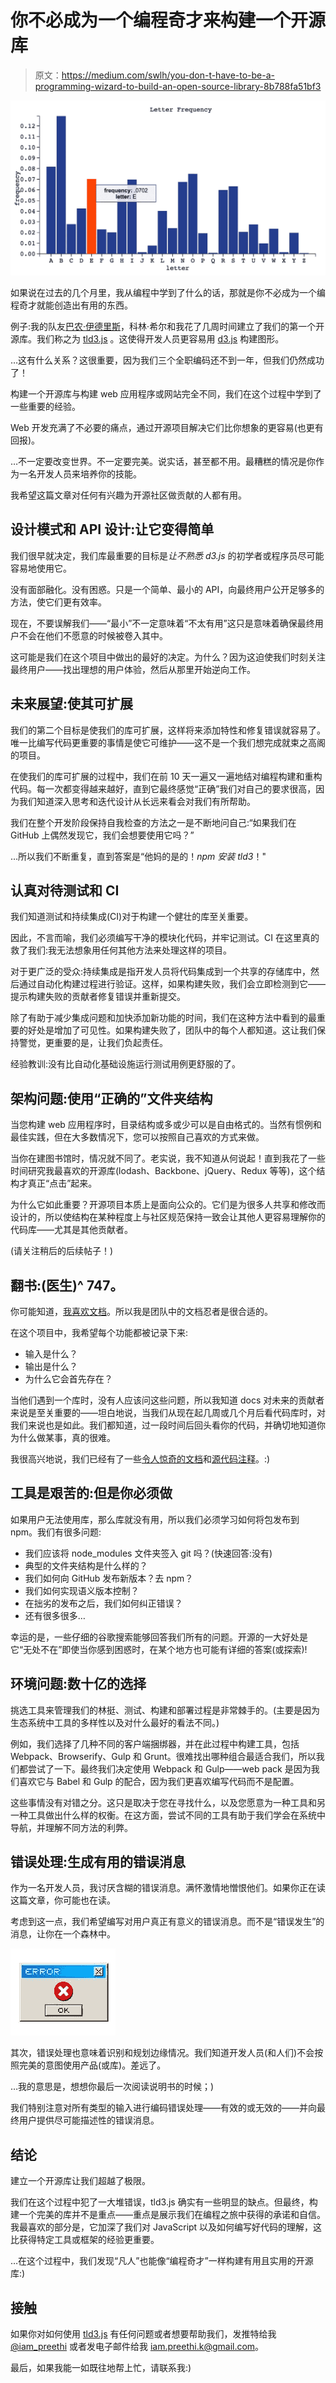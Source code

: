 # 你不必成为一个编程奇才来构建一个开源库

> 原文：<https://medium.com/swlh/you-don-t-have-to-be-a-programming-wizard-to-build-an-open-source-library-8b788fa51bf3>

![](img/9f1d2cb0bb19b959d061d82a78296e3d.png)

如果说在过去的几个月里，我从编程中学到了什么的话，那就是你不必成为一个编程奇才就能创造出有用的东西。

例子:我的队友[巴农·伊德里斯](https://twitter.com/banunatina?ref_src=twsrc%5Egoogle%7Ctwcamp%5Eserp%7Ctwgr%5Eauthor)，科林·希尔和我花了几周时间建立了我们的第一个开源库。我们称之为 [tld3.js](https://iam-peekay.gitbooks.io/tld3/content/index.html) 。这使得开发人员更容易用 [d3.js](http://d3js.org/) 构建图形。

…这有什么关系？这很重要，因为我们三个全职编码还不到一年，但我们仍然成功了！

构建一个开源库与构建 web 应用程序或网站完全不同，我们在这个过程中学到了一些重要的经验。

Web 开发充满了不必要的痛点，通过开源项目解决它们比你想象的更容易(也更有回报)。

…不一定要改变世界。不一定要完美。说实话，甚至都不用。最糟糕的情况是你作为一名开发人员来培养你的技能。

我希望这篇文章对任何有兴趣为开源社区做贡献的人都有用。

## 设计模式和 API 设计:让它变得简单

我们很早就决定，我们库最重要的目标是*让不熟悉 d3.js* 的初学者或程序员尽可能容易地使用它。

没有面部融化。没有困惑。只是一个简单、最小的 API，向最终用户公开足够多的方法，使它们更有效率。

现在，不要误解我们——“最小”不一定意味着“不太有用”这只是意味着确保最终用户不会在他们不愿意的时候被卷入其中。

这可能是我们在这个项目中做出的最好的决定。为什么？因为这迫使我们时刻关注最终用户——找出理想的用户体验，然后从那里开始逆向工作。

## 未来展望:使其可扩展

我们的第二个目标是使我们的库可扩展，这样将来添加特性和修复错误就容易了。唯一比编写代码更重要的事情是使它可维护——这不是一个我们想完成就束之高阁的项目。

在使我们的库可扩展的过程中，我们在前 10 天一遍又一遍地结对编程构建和重构代码。每一次都变得越来越好，直到它最终感觉“正确”我们对自己的要求很高，因为我们知道深入思考和迭代设计从长远来看会对我们有所帮助。

我们在整个开发阶段保持自我检查的方法之一是不断地问自己:“如果我们在 GitHub 上偶然发现它，我们会想要使用它吗？”

…所以我们不断重复，直到答案是“他妈的是的！*npm 安装 tld3*！"

## 认真对待测试和 CI

我们知道测试和持续集成(CI)对于构建一个健壮的库至关重要。

因此，不言而喻，我们必须编写干净的模块化代码，并牢记测试。CI 在这里真的救了我们:我无法想象用任何其他方法来处理这样的项目。

对于更广泛的受众:持续集成是指开发人员将代码集成到一个共享的存储库中，然后通过自动化构建过程进行验证。这样，如果构建失败，我们会立即检测到它——提示构建失败的贡献者修复错误并重新提交。

除了有助于减少集成问题和加快添加新功能的时间，我们在这种方法中看到的最重要的好处是增加了可见性。如果构建失败了，团队中的每个人都知道。这让我们保持警觉，更重要的是，让我们负起责任。

经验教训:没有比自动化基础设施运行测试用例更舒服的了。

## 架构问题:使用“正确的”文件夹结构

当您构建 web 应用程序时，目录结构或多或少可以是自由格式的。当然有惯例和最佳实践，但在大多数情况下，您可以按照自己喜欢的方式来做。

当你在建图书馆时，情况就不同了。老实说，我不知道从何说起！直到我花了一些时间研究我最喜欢的开源库(lodash、Backbone、jQuery、Redux 等等)，这个结构才真正“点击”起来。

为什么它如此重要？开源项目本质上是面向公众的。它们是为很多人共享和修改而设计的，所以使结构在某种程度上与社区规范保持一致会让其他人更容易理解你的代码库——尤其是其他贡献者。

(请关注稍后的后续帖子！)

## 翻书:(医生)^ 747。

你可能知道，[我喜欢文档](/@preethikasireddy/documentation-is-scary-for-newcomers-7599294a96b9#.rfjeh9452)。所以我是团队中的文档忍者是很合适的。

在这个项目中，我希望每个功能都被记录下来:

*   输入是什么？
*   输出是什么？
*   为什么它会首先存在？

当他们遇到一个库时，没有人应该问这些问题，所以我知道 docs 对未来的贡献者来说是至关重要的——坦白地说，当我们从现在起几周或几个月后看代码库时，对我们来说也是如此。我们都知道，过一段时间后回头看你的代码，并确切地知道你为什么做某事，真的很难。

我很高兴地说，我们已经有了一些[令人惊奇的文档](https://iam-peekay.gitbooks.io/tld3/content/index.html)和[源代码注释](http://iam-peekay.github.io/tld3/)。:)

## 工具是艰苦的:但是你必须做

如果用户无法使用库，那么库就没有用，所以我们必须学习如何将包发布到 npm。我们有很多问题:

*   我们应该将 node_modules 文件夹签入 git 吗？(快速回答:没有)
*   典型的文件夹结构是什么样的？
*   我们如何向 GitHub 发布新版本？去 npm？
*   我们如何实现语义版本控制？
*   在拙劣的发布之后，我们如何纠正错误？
*   还有很多很多…

幸运的是，一些仔细的谷歌搜索能够回答我们所有的问题。开源的一大好处是它“无处不在”即使当你感到困惑时，在某个地方也可能有详细的答案(或探索)!

## 环境问题:数十亿的选择

挑选工具来管理我们的林挺、测试、构建和部署过程是非常棘手的。(主要是因为生态系统中工具的多样性以及对什么最好的看法不同。)

例如，我们选择了几种不同的客户端捆绑器，并在此过程中构建工具，包括 Webpack、Browserify、Gulp 和 Grunt。很难找出哪种组合最适合我们，所以我们都尝试了一下。最终我们决定使用 Webpack 和 Gulp——web pack 是因为我们喜欢它与 Babel 和 Gulp 的配合，因为我们更喜欢编写代码而不是配置。

这些事情没有对错之分。这只是取决于您在寻找什么，以及您愿意为一种工具和另一种工具做出什么样的权衡。在这方面，尝试不同的工具有助于我们学会在系统中导航，并理解不同方法的利弊。

## 错误处理:生成有用的错误消息

作为一名开发人员，我讨厌含糊的错误消息。满怀激情地憎恨他们。如果你正在读这篇文章，你可能也在读。

考虑到这一点，我们希望编写对用户真正有意义的错误消息。而不是“错误发生”的消息，让你在一个森林中。

![](img/601673cebd52921292e64e8aff258a50.png)

其次，错误处理也意味着识别和规划边缘情况。我们知道开发人员(和人们)不会按照完美的意图使用产品(或库)。差远了。

…我的意思是，想想你最后一次阅读说明书的时候；)

我们特别注意对所有类型的输入进行编码错误处理——有效的或无效的——并向最终用户提供尽可能描述性的错误消息。

## 结论

建立一个开源库让我们超越了极限。

我们在这个过程中犯了一大堆错误，tld3.js 确实有一些明显的缺点。但最终，构建一个完美的库并不是重点——重点是展示我们在编程之旅中获得的承诺和自信。我最喜欢的部分是，它加深了我们对 JavaScript 以及如何编写好代码的理解，这比获得特定工具或框架的经验更重要。

…在这个过程中，我们发现“凡人”也能像“编程奇才”一样构建有用且实用的开源库:)

## 接触

如果你对如何使用 [tld3.js](https://github.com/pbc-labs/tld3) 有任何问题或者想要帮助我们，发推特给我 [@iam_preethi](https://twitter.com/iam_preethi) 或者发电子邮件给我 iam.preethi.k@gmail.com。

最后，如果我能一如既往地帮上忙，请联系我:)